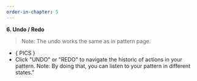 ```yaml
---
order-in-chapter: 5
---
```


**6. Undo / Redo**

> Note: The undo works the same as in pattern page.

- { PICS }
- Click "UNDO" or "REDO" to navigate the historic of actions in your pattern.
  Note: By doing that, you can listen to your pattern in different states."
